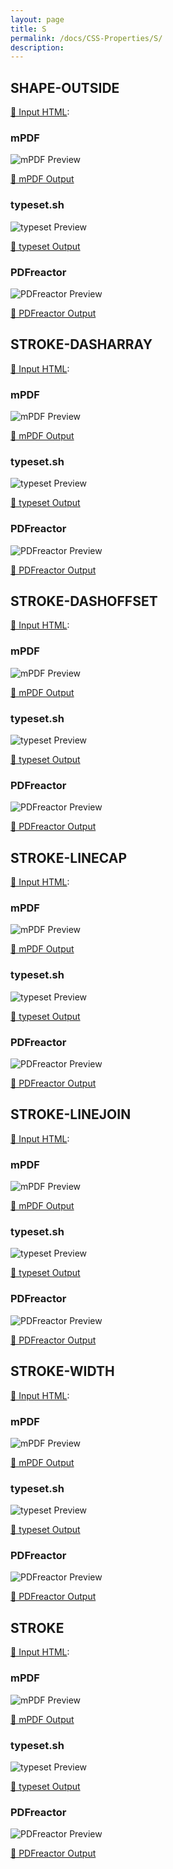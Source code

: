 ```yaml
---
layout: page
title: S
permalink: /docs/CSS-Properties/S/
description: 
---
```




## SHAPE-OUTSIDE

[📄 Input HTML](/html/CSS%20Properties/S/shape-outside.html):

### mPDF
![mPDF Preview](mpdf__html_CSS_Properties_S_shape-outside.html.png) 

[📕 mPDF Output](mpdf__html_CSS_Properties_S_shape-outside.html.pdf)

### typeset.sh
![typeset Preview](typeset__html_CSS_Properties_S_shape-outside.html.png) 

[📕 typeset Output](typeset__html_CSS_Properties_S_shape-outside.html.pdf)

### PDFreactor
![PDFreactor Preview](pdfreactor__html_CSS_Properties_S_shape-outside.html.png) 

[📕 PDFreactor Output](pdfreactor__html_CSS_Properties_S_shape-outside.html.pdf)

## STROKE-DASHARRAY

[📄 Input HTML](/html/CSS%20Properties/S/stroke-dasharray.html):

### mPDF
![mPDF Preview](mpdf__html_CSS_Properties_S_stroke-dasharray.html.png) 

[📕 mPDF Output](mpdf__html_CSS_Properties_S_stroke-dasharray.html.pdf)

### typeset.sh
![typeset Preview](typeset__html_CSS_Properties_S_stroke-dasharray.html.png) 

[📕 typeset Output](typeset__html_CSS_Properties_S_stroke-dasharray.html.pdf)

### PDFreactor
![PDFreactor Preview](pdfreactor__html_CSS_Properties_S_stroke-dasharray.html.png) 

[📕 PDFreactor Output](pdfreactor__html_CSS_Properties_S_stroke-dasharray.html.pdf)

## STROKE-DASHOFFSET

[📄 Input HTML](/html/CSS%20Properties/S/stroke-dashoffset.html):

### mPDF
![mPDF Preview](mpdf__html_CSS_Properties_S_stroke-dashoffset.html.png) 

[📕 mPDF Output](mpdf__html_CSS_Properties_S_stroke-dashoffset.html.pdf)

### typeset.sh
![typeset Preview](typeset__html_CSS_Properties_S_stroke-dashoffset.html.png) 

[📕 typeset Output](typeset__html_CSS_Properties_S_stroke-dashoffset.html.pdf)

### PDFreactor
![PDFreactor Preview](pdfreactor__html_CSS_Properties_S_stroke-dashoffset.html.png) 

[📕 PDFreactor Output](pdfreactor__html_CSS_Properties_S_stroke-dashoffset.html.pdf)

## STROKE-LINECAP

[📄 Input HTML](/html/CSS%20Properties/S/stroke-linecap.html):

### mPDF
![mPDF Preview](mpdf__html_CSS_Properties_S_stroke-linecap.html.png) 

[📕 mPDF Output](mpdf__html_CSS_Properties_S_stroke-linecap.html.pdf)

### typeset.sh
![typeset Preview](typeset__html_CSS_Properties_S_stroke-linecap.html.png) 

[📕 typeset Output](typeset__html_CSS_Properties_S_stroke-linecap.html.pdf)

### PDFreactor
![PDFreactor Preview](pdfreactor__html_CSS_Properties_S_stroke-linecap.html.png) 

[📕 PDFreactor Output](pdfreactor__html_CSS_Properties_S_stroke-linecap.html.pdf)

## STROKE-LINEJOIN

[📄 Input HTML](/html/CSS%20Properties/S/stroke-linejoin.html):

### mPDF
![mPDF Preview](mpdf__html_CSS_Properties_S_stroke-linejoin.html.png) 

[📕 mPDF Output](mpdf__html_CSS_Properties_S_stroke-linejoin.html.pdf)

### typeset.sh
![typeset Preview](typeset__html_CSS_Properties_S_stroke-linejoin.html.png) 

[📕 typeset Output](typeset__html_CSS_Properties_S_stroke-linejoin.html.pdf)

### PDFreactor
![PDFreactor Preview](pdfreactor__html_CSS_Properties_S_stroke-linejoin.html.png) 

[📕 PDFreactor Output](pdfreactor__html_CSS_Properties_S_stroke-linejoin.html.pdf)

## STROKE-WIDTH

[📄 Input HTML](/html/CSS%20Properties/S/stroke-width.html):

### mPDF
![mPDF Preview](mpdf__html_CSS_Properties_S_stroke-width.html.png) 

[📕 mPDF Output](mpdf__html_CSS_Properties_S_stroke-width.html.pdf)

### typeset.sh
![typeset Preview](typeset__html_CSS_Properties_S_stroke-width.html.png) 

[📕 typeset Output](typeset__html_CSS_Properties_S_stroke-width.html.pdf)

### PDFreactor
![PDFreactor Preview](pdfreactor__html_CSS_Properties_S_stroke-width.html.png) 

[📕 PDFreactor Output](pdfreactor__html_CSS_Properties_S_stroke-width.html.pdf)

## STROKE

[📄 Input HTML](/html/CSS%20Properties/S/stroke.html):

### mPDF
![mPDF Preview](mpdf__html_CSS_Properties_S_stroke.html.png) 

[📕 mPDF Output](mpdf__html_CSS_Properties_S_stroke.html.pdf)

### typeset.sh
![typeset Preview](typeset__html_CSS_Properties_S_stroke.html.png) 

[📕 typeset Output](typeset__html_CSS_Properties_S_stroke.html.pdf)

### PDFreactor
![PDFreactor Preview](pdfreactor__html_CSS_Properties_S_stroke.html.png) 

[📕 PDFreactor Output](pdfreactor__html_CSS_Properties_S_stroke.html.pdf)


